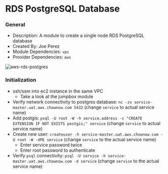 # RDS PostgreSQL Database

### General

* Description: A module to create a single node RDS PostgreSQL database
* Created By: Joe Perez
* Module Dependencies: `vpc`
* Provider Dependencies: `aws`

![aws-rds-postgres](https://github.com/ChowNow/ops-tf-modules/workflows/aws-rds-postgres/badge.svg)


### Initialization

* ssh/ssm into ec2 instance in the same VPC
  * Take a look at the jumpbox module
* Verify network connectivity to postgres database: `nc -zv service-master.uat.aws.chownow.com 5432` (change `service` to actual service name)
* Add postgis: `psql -U root -W -h service.address -c "CREATE EXTENSION IF NOT EXISTS postgis;" service` (change `service` to actual service name)
* Create new user: `createuser -h service-master.uat.aws.chownow.com -U root -W -dPE service` (change `service` to the actual service name)
  * Enter service password twice
  * Enter root password to authenticate
* Verify `psql` connectivity: `psql -U service -h service-master.uat.aws.chownow.com -d service` (change `service` to the actual service name)

